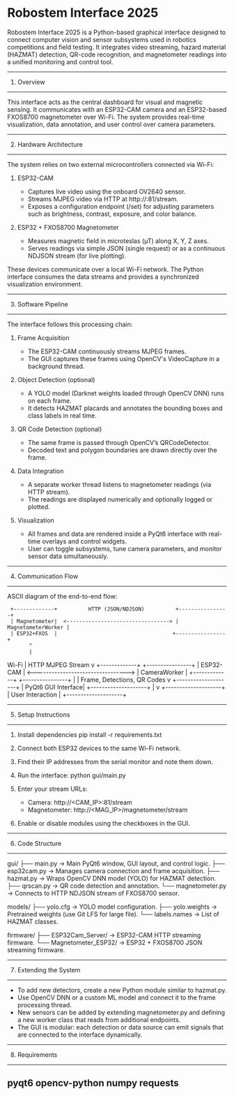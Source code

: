 Robostem Interface 2025
===================================

Robostem Interface 2025 is a Python-based graphical interface designed to connect computer vision and sensor subsystems used in robotics competitions and field testing.
It integrates video streaming, hazard material (HAZMAT) detection, QR-code recognition, and magnetometer readings into a unified monitoring and control tool.

--------------------------------------------------------------------------------
1. Overview
--------------------------------------------------------------------------------

This interface acts as the central dashboard for visual and magnetic sensing.
It communicates with an ESP32-CAM camera and an ESP32-based FXOS8700 magnetometer over Wi-Fi. 
The system provides real-time visualization, data annotation, and user control over camera parameters.

--------------------------------------------------------------------------------
2. Hardware Architecture
--------------------------------------------------------------------------------

The system relies on two external microcontrollers connected via Wi-Fi:

1. ESP32-CAM
   - Captures live video using the onboard OV2640 sensor.
   - Streams MJPEG video via HTTP at http://<IP>:81/stream.
   - Exposes a configuration endpoint (/set) for adjusting parameters such as brightness, contrast, exposure, and color balance.

2. ESP32 + FXOS8700 Magnetometer
   - Measures magnetic field in microteslas (µT) along X, Y, Z axes.
   - Serves readings via simple JSON (single request) or as a continuous NDJSON stream (for live plotting).

These devices communicate over a local Wi-Fi network. The Python interface consumes the data streams and provides a synchronized visualization environment.

--------------------------------------------------------------------------------
3. Software Pipeline
--------------------------------------------------------------------------------

The interface follows this processing chain:

1. Frame Acquisition
   - The ESP32-CAM continuously streams MJPEG frames.
   - The GUI captures these frames using OpenCV's VideoCapture in a background thread.

2. Object Detection (optional)
   - A YOLO model (Darknet weights loaded through OpenCV DNN) runs on each frame.
   - It detects HAZMAT placards and annotates the bounding boxes and class labels in real time.

3. QR Code Detection (optional)
   - The same frame is passed through OpenCV’s QRCodeDetector.
   - Decoded text and polygon boundaries are drawn directly over the frame.

4. Data Integration
   - A separate worker thread listens to magnetometer readings (via HTTP stream).
   - The readings are displayed numerically and optionally logged or plotted.

5. Visualization
   - All frames and data are rendered inside a PyQt6 interface with real-time overlays and control widgets.
   - User can toggle subsystems, tune camera parameters, and monitor sensor data simultaneously.

--------------------------------------------------------------------------------
4. Communication Flow
--------------------------------------------------------------------------------

ASCII diagram of the end-to-end flow:

     +-------------+          HTTP (JSON/NDJSON)          +----------------+
     | Magnetometer|  <---------------------------------> | MagnetometerWorker |
     | ESP32+FXOS  |                                     +----------------+
           ^
           |
Wi-Fi      |  HTTP MJPEG Stream
           v
     +-------------+                                     +----------------+
     |  ESP32-CAM  |  <---------------------------------> |  CameraWorker  |
     +-------------+                                     +----------------+
                                                              |
                                                              |  Frame, Detections, QR Codes
                                                              v
                                                      +--------------------+
                                                      | PyQt6 GUI Interface|
                                                      +--------------------+
                                                              |
                                                              v
                                                      +--------------------+
                                                      | User Interaction   |
                                                      +--------------------+

--------------------------------------------------------------------------------
5. Setup Instructions
--------------------------------------------------------------------------------

1. Install dependencies
   pip install -r requirements.txt

2. Connect both ESP32 devices to the same Wi-Fi network.

3. Find their IP addresses from the serial monitor and note them down.

4. Run the interface:
   python gui/main.py

5. Enter your stream URLs:
   - Camera: http://<CAM_IP>:81/stream
   - Magnetometer: http://<MAG_IP>/magnetometer/stream

6. Enable or disable modules using the checkboxes in the GUI.

--------------------------------------------------------------------------------
6. Code Structure
--------------------------------------------------------------------------------

gui/
 ├── main.py           → Main PyQt6 window, GUI layout, and control logic.
 ├── esp32cam.py       → Manages camera connection and frame acquisition.
 ├── hazmat.py         → Wraps OpenCV DNN model (YOLO) for HAZMAT detection.
 ├── qrscan.py         → QR code detection and annotation.
 └── magnetometer.py   → Connects to HTTP NDJSON stream of FXOS8700 sensor.

models/
 ├── yolo.cfg          → YOLO model configuration.
 ├── yolo.weights      → Pretrained weights (use Git LFS for large file).
 └── labels.names      → List of HAZMAT classes.

firmware/
 ├── ESP32Cam_Server/        → ESP32-CAM HTTP streaming firmware.
 └── Magnetometer_ESP32/     → ESP32 + FXOS8700 JSON streaming firmware.

--------------------------------------------------------------------------------
7. Extending the System
--------------------------------------------------------------------------------

- To add new detectors, create a new Python module similar to hazmat.py.
- Use OpenCV DNN or a custom ML model and connect it to the frame processing thread.
- New sensors can be added by extending magnetometer.py and defining a new worker class that reads from additional endpoints.
- The GUI is modular: each detection or data source can emit signals that are connected to the interface dynamically.

--------------------------------------------------------------------------------
8. Requirements
--------------------------------------------------------------------------------
pyqt6
opencv-python
numpy
requests
--------------------------------------------------------------------------------
